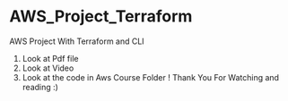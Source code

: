 # AWS_Project_Terraform
AWS Project With Terraform and CLI 

1) Look at Pdf file 
2) Look at Video 
3) Look at the code in Aws Course Folder ! Thank You For Watching and reading :) 
